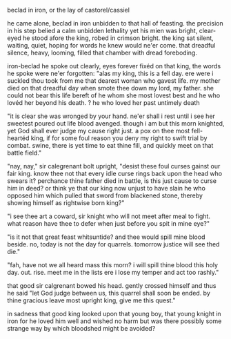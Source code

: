 beclad in iron, or the lay of castorel/cassiel

he came alone, beclad in iron
unbidden to that hall of feasting.
the precision in his step belied
a calm unbidden lethality
yet his mien was bright, clear-eyed he stood
afore the king, robed in crimson bright.
the king sat silent, waiting, quiet,
hoping for words he knew would ne'er come.
that dreadful silence, heavy, looming,
filled that chamber with dread foreboding.

iron-beclad he spoke out clearly,
eyes forever fixéd on that king,
the words he spoke were ne'er forgotten:
"alas my king, this is a fell day.
ere were i suckled thou took from me
that dearest woman who gavest life.
my mother died on that dreadful day
when smote thee down my lord, my father.
she could not bear this life bereft of
he whom she most lovest best and
he who lovéd her beyond his death.
    ? he who loved her past untimely death

"it is clear she was wronged by your hand.
ne'er shall i rest until i see
her sweetest poured out life blood avenged.
though i am but this morn knighted, yet
God shall ever judge my cause right just.
a pox on thee most fell-heartéd king,
if for some foul reason you deny
my right to swift trial by combat.
swine, there is yet time to eat thine fill,
and quickly meet on that battle field."

"nay, nay," sir calegrenant bolt upright,
"desist these foul curses gainst our fair king.
know thee not that every idle curse
rings back upon the head who swears it?
perchance thine father died in battle,
is this just cause to curse him in deed?
or think ye that our king now unjust
to have slain he who opposed him which
pulled that sword from blackened stone, thereby
showing himself as rightwise born king?"

"i see thee art a coward, sir knight
who will not meet after meal to fight.
what reason have thee to defer
when just before you spit in mine eye?"

"is it not that great feast whitsuntide?
and thee would spill mine blood beside. no,
today is not the day for quarrels.
tomorrow justice will see thed die."

"fah, have not we all heard mass this morn?
i will spill thine blood this holy day.
out. rise. meet me in the lists ere i
lose my temper and act too rashly."

that good sir calgrenant bowed his head.
gently crossed himself and thus he said
"let God judge between us, this quarrel
shall soon be ended. by thine gracious
leave most upright king, give me this quest."

in sadness that good king looked upon
that young boy, that young knight in iron
for he loved him well and wished no harm
but was there possibly some strange way
by which bloodshed might be avoided?
